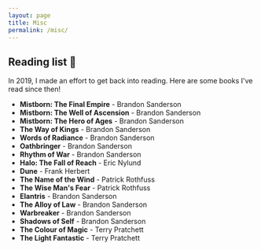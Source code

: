 ```yaml
---
layout: page
title: Misc
permalink: /misc/
---
```


<h2 id="readinglist">Reading list 📕</h2>
<p>In 2019, I made an effort to get back into reading. Here are some books I've read since then!</p>

- <b>Mistborn: The Final Empire</b> - Brandon Sanderson
- <b>Mistborn: The Well of Ascension</b> - Brandon Sanderson
- <b>Mistborn: The Hero of Ages</b> - Brandon Sanderson
- <b>The Way of Kings</b> - Brandon Sanderson
- <b>Words of Radiance</b> - Brandon Sanderson
- <b>Oathbringer</b> - Brandon Sanderson
- <b>Rhythm of War</b> - Brandon Sanderson
- <b>Halo: The Fall of Reach</b> - Eric Nylund
- <b>Dune</b> - Frank Herbert
- <b>The Name of the Wind</b> - Patrick Rothfuss
- <b>The Wise Man's Fear</b> - Patrick Rothfuss
- <b>Elantris</b> - Brandon Sanderson
- <b>The Alloy of Law</b> - Brandon Sanderson
- <b>Warbreaker</b> - Brandon Sanderson
- <b>Shadows of Self</b> - Brandon Sanderson
- <b>The Colour of Magic</b> - Terry Pratchett
- <b>The Light Fantastic</b> - Terry Pratchett